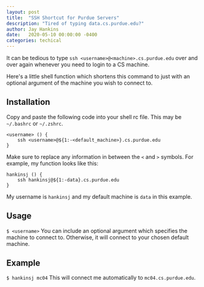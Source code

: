 ```yaml
---
layout: post
title:  "SSH Shortcut for Purdue Servers"
description: "Tired of typing data.cs.purdue.edu?"
author: Jay Hankins
date:   2020-05-10 00:00:00 -0400
categories: techical
---
```


It can be tedious to type `ssh <username>@<machine>.cs.purdue.edu` over and over again whenever you need to login to a CS machine.

Here's a little shell function which shortens this command to just <username> with an optional argument of the machine you wish to connect to.

## Installation
Copy and paste the following code into your shell rc file. This may be `~/.bashrc` or `~/.zshrc`.

```shell
<username> () {
    ssh <username>@${1:-<default_machine>}.cs.purdue.edu
}
```

Make sure to replace any information in between the `<` and `>` symbols. For example, my function looks like this:

```shell
hankinsj () {
    ssh hankinsj@${1:-data}.cs.purdue.edu
}
```
My username is `hankinsj` and my default machine is `data` in this example.

## Usage
`$ <username>`
You can include an optional argument which specifies the machine to connect to. Otherwise, it will connect to your chosen default machine.

## Example
`$ hankinsj mc04`
This will connect me automatically to `mc04.cs.purdue.edu`.